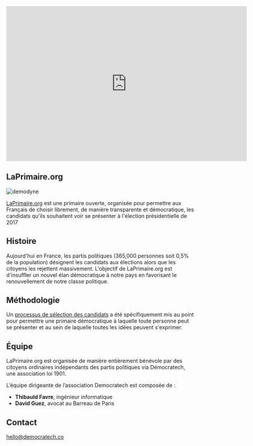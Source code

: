 <!--

---
title: La Primaire
description: La Primaire propose un processus transparent et ouvert pour désigner un candidat citoyen pour les prochaines élections présidentielles.
image_url: https://github.com/multibao/contributions/blob/master/media/primaire_francais.jpg?raw=true
---

-->

<iframe width="640" height="412" src="https://www.youtube.com/embed/pVRkKp8r5Zs?list=PL8bxkCnxvENRIRlgums5ssXjkuyLZN3LA" frameborder="0" allowfullscreen></iframe>


## LaPrimaire.org

![demodyne](http://democratieouverte.org/media/default/0001/01/a2116d07e17afde082f1f20783587d9cd8b0b3d1.png)

[LaPrimaire.org](https://laprimaire.org) est une primaire ouverte, organisée pour permettre aux Français de choisir librement, de manière transparente et démocratique, les candidats qu'ils souhaitent voir se présenter à l'élection présidentielle de 2017 


## Histoire

Aujourd'hui en France, les partis politiques (365,000 personnes soit 0,5% de la population) désignent les candidats aux élections alors que les citoyens les rejettent massivement. L'objectif de LaPrimaire.org est d'insuffler un nouvel élan démocratique à notre pays en favorisant le renouvellement de notre classe politique.


## Méthodologie

Un [processus de sélection des candidats](https://laprimaire.org/deroulement/) a été spécifiquement mis au point pour permettre une primaire démocratique à laquelle toute personne peut se présenter et au sein de laquelle toutes les idées peuvent s'exprimer.


## Équipe

LaPrimaire.org est organisée de manière entièrement bénévole par des citoyens ordinaires indépendants des partis politiques via Démocratech, une association loi 1901.

L’équipe dirigeante de l’association Democratech est composée de :
- **Thibauld Favre**, ingénieur informatique
- **David Guez**, avocat au Barreau de Paris


## Contact

[hello@democratech.co](mailto:hello@democratech.co)
